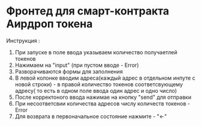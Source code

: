 # Фронтед для смарт-контракта Аирдроп токена


Инструкция :
1. При запуске в поле ввода указываем количество получаетлей токенов
2. Нажимаем на "input" (при пустом вводе - Error)
3. Разворачиваются формы для заполнения
4. В левой колонке вводим адреса(каждый адрес в отдельном инпуте с новой строки) -  в правой количество токенов
    соответсвующему адресу( то есть в одном поле ввода один адрес и одно число)
5. После корректоного ввода нажимае на кнопку "send" для отправки
6. При несоответсвии количества адресов числу количеств токенов - Error
7. Для возврата в первоначальное состояние нажмите - "←"

